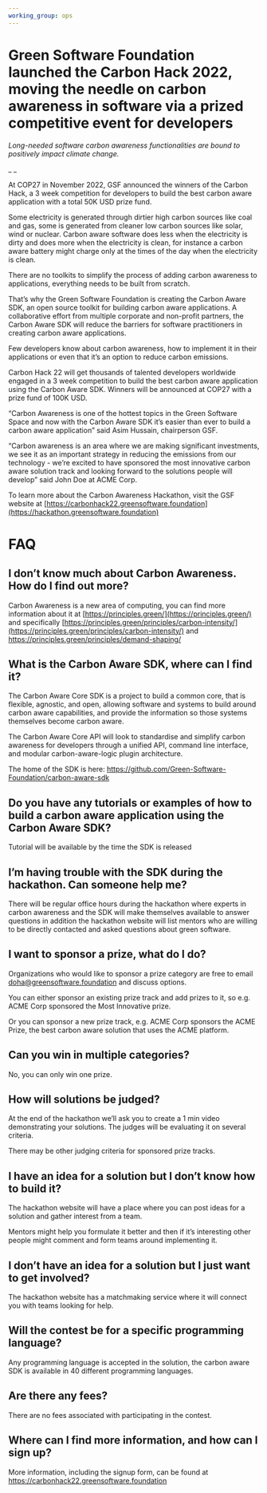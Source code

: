 ```yaml
---
working_group: ops
---
```


# Green Software Foundation launched the Carbon Hack 2022, moving the needle on carbon awareness in software via a prized competitive event for developers

 

_Long-needed software carbon awareness functionalities are bound to positively impact climate change._

_ _

At COP27 in November 2022, GSF announced the winners of the Carbon Hack, a 3 week competition for developers to build the best carbon aware application with a total 50K USD prize fund.

Some electricity is generated through dirtier high carbon sources like coal and gas, some is generated from cleaner low carbon sources like solar, wind or nuclear. Carbon aware software does less when the electricity is dirty and does more when the electricity is clean, for instance a carbon aware battery might charge only at the times of the day when the electricity is clean.

There are no toolkits to simplify the process of adding carbon awareness to applications, everything needs to be built from scratch.

That’s why the Green Software Foundation is creating the Carbon Aware SDK, an open source toolkit for building carbon aware applications. A collaborative effort from multiple corporate and non-profit partners, the Carbon Aware SDK will reduce the barriers for software practitioners in creating carbon aware applications. 

Few developers know about carbon awareness, how to implement it in their applications or even that it’s an option to reduce carbon emissions.

Carbon Hack 22 will get thousands of talented developers worldwide engaged in a 3 week competition to build the best carbon aware application using the Carbon Aware SDK. Winners will be announced at COP27 with a prize fund of 100K USD. 

“Carbon Awareness is one of the hottest topics in the Green Software Space and now with the Carbon Aware SDK it’s easier than ever to build a carbon aware application” said Asim Hussain, chairperson GSF.

“Carbon awareness is an area where we are making significant investments, we see it as an important strategy in reducing the emissions from our technology - we’re excited to have sponsored the most innovative carbon aware solution track and looking forward to the solutions people will develop” said John Doe at ACME Corp.

  

To learn more about the Carbon Awareness Hackathon, visit the GSF website at [https://carbonhack22.greensoftware.foundation](https://hackathon.greensoftware.foundation) 

# FAQ


## I don’t know much about Carbon Awareness. How do I find out more?

Carbon Awareness is a new area of computing, you can find more information about it at [https://principles.green/](https://principles.green/) and specifically [https://principles.green/principles/carbon-intensity/](https://principles.green/principles/carbon-intensity/) and https://principles.green/principles/demand-shaping/

## What is the Carbon Aware SDK, where can I find it?

The Carbon Aware Core SDK is a project to build a common core, that is flexible, agnostic, and open, allowing software and systems to build around carbon aware capabilities, and provide the information so those systems themselves become carbon aware.

The Carbon Aware Core API will look to standardise and simplify carbon awareness for developers through a unified API, command line interface, and modular carbon-aware-logic plugin architecture.

The home of the SDK is here: https://github.com/Green-Software-Foundation/carbon-aware-sdk

## Do you have any tutorials or examples of how to build a carbon aware application using the Carbon Aware SDK?

Tutorial will be available by the time the SDK is released


## I’m having trouble with the SDK during the hackathon. Can someone help me?

There will be regular office hours during the hackathon where experts in carbon awareness and the SDK will make themselves available to answer questions in addition the hackathon website will list mentors who are willing to be directly contacted and asked questions about green software.

                                                                                                                                                                  


## I want to sponsor a prize, what do I do?

Organizations who would like to sponsor a prize category are free to email doha@greensoftware.foundation and discuss options. 

You can either sponsor an existing prize track and add prizes to it, so e.g. ACME Corp sponsored the Most Innovative prize.

Or you can sponsor a new prize track, e.g. ACME Corp sponsors the ACME Prize, the best carbon aware solution that uses the ACME platform.


## Can you win in multiple categories?

No, you can only win one prize.


## How will solutions be judged?

At the end of the hackathon we’ll ask you to create a 1 min video demonstrating your solutions. The judges will be evaluating it on several criteria.

There may be other judging criteria for sponsored prize tracks.


## I have an idea for a solution but I don’t know how to build it?

The hackathon website will have a place where you can post ideas for a solution and gather interest from a team.

Mentors might help you formulate it better and then if it’s interesting other people might comment and form teams around implementing it.


## I don’t have an idea for a solution but I just want to get involved?

The hackathon website has a matchmaking service where it will connect you with teams looking for help.


## Will the contest be for a specific programming language?

Any programming language is accepted in the solution, the carbon aware SDK is available in 40 different programming languages. 

 


## Are there any fees?

There are no fees associated with participating in the contest.


## Where can I find more information, and how can I sign up?

More information, including the signup form, can be found at https://carbonhack22.greensoftware.foundation

 

 

 
